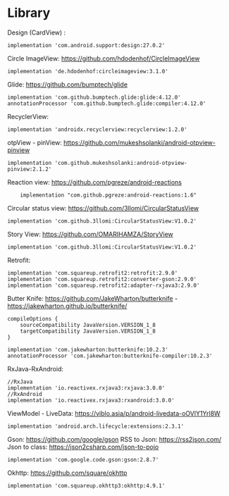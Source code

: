 # Library

Design (CardView) :

    implementation 'com.android.support:design:27.0.2'

Circle ImageView: https://github.com/hdodenhof/CircleImageView

    implementation 'de.hdodenhof:circleimageview:3.1.0'

Glide: https://github.com/bumptech/glide

    implementation 'com.github.bumptech.glide:glide:4.12.0'
    annotationProcessor 'com.github.bumptech.glide:compiler:4.12.0'
    
RecyclerView:

    implementation 'androidx.recyclerview:recyclerview:1.2.0'
    
otpView - pinView: https://github.com/mukeshsolanki/android-otpview-pinview

    implementation 'com.github.mukeshsolanki:android-otpview-pinview:2.1.2'

Reaction view:  https://github.com/pgreze/android-reactions

        implementation "com.github.pgreze:android-reactions:1.6"
        
Circular status view:   https://github.com/3llomi/CircularStatusView

    implementation 'com.github.3llomi:CircularStatusView:V1.0.2'

Story View:  https://github.com/OMARIHAMZA/StoryView

    implementation 'com.github.3llomi:CircularStatusView:V1.0.2'

Retrofit:

    implementation 'com.squareup.retrofit2:retrofit:2.9.0'
    implementation 'com.squareup.retrofit2:converter-gson:2.9.0'
    implementation 'com.squareup.retrofit2:adapter-rxjava3:2.9.0'
    
Butter Knife: https://github.com/JakeWharton/butterknife      -   https://jakewharton.github.io/butterknife/

    compileOptions {
        sourceCompatibility JavaVersion.VERSION_1_8
        targetCompatibility JavaVersion.VERSION_1_8
    }

    implementation 'com.jakewharton:butterknife:10.2.3'
    annotationProcessor 'com.jakewharton:butterknife-compiler:10.2.3'

RxJava-RxAndroid:

    //RxJava
    implementation 'io.reactivex.rxjava3:rxjava:3.0.0'
    //RxAndroid
    implementation 'io.reactivex.rxjava3:rxandroid:3.0.0'
    
ViewModel - LiveData: https://viblo.asia/p/android-livedata-oOVlY1Yrl8W

    implementation 'android.arch.lifecycle:extensions:2.3.1'

Gson: https://github.com/google/gson
RSS to Json:    https://rss2json.com/
Json to class:  https://json2csharp.com/json-to-pojo

    implementation 'com.google.code.gson:gson:2.8.7'

Okhttp: https://github.com/square/okhttp

    implementation 'com.squareup.okhttp3:okhttp:4.9.1'

    
    
